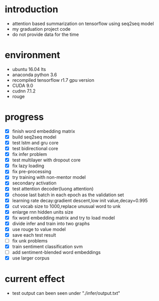 # introduction
- attention based summarization on tensorflow using seq2seq model
- my graduation project code
- do not provide data for the time

# environment
- ubuntu 16.04 lts
- anaconda python 3.6
- recompiled tensorflow r1.7 gpu version
- CUDA 9.0
- cudnn 7.1.2
- rouge

# progress
- [x] finish word embedding matrix
- [x] build seq2seq model
- [x] test lstm and gru core
- [x] test bidirectional core
- [x] fix infer problem
- [x] test multilayer with dropout core
- [x] fix lazy loading
- [x] fix pre-processing
- [x] try training with non-mentor model
- [x] secondary activation
- [x] test attention decoder(luong attention)
- [x] choose last batch in each epoch as the validation set
- [x] learning rate decay:gradient descent,low init value,decay=0.995
- [x] cut vocab size to 1000,replace unusual word to unk
- [x] enlarge rnn hidden units size
- [x] fix word embedding matrix and try to load model
- [x] divide infer and train into two graphs
- [x] use rouge to value model
- [x] save each test result
- [ ] fix unk problems
- [x] train sentiment classification svm
- [ ] add sentiment-blended word embeddings
- [X] use larger corpus

# current effect
- test output can been seen under "./infer/output.txt"